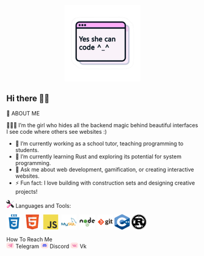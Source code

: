 <div id="header" align="center">
  <img src="_-removebg-preview.png" width="200"/>
</div>

## Hi there 👋🏻

💫 ABOUT ME

👩🏼‍💻 I’m the girl who hides all the backend magic behind beautiful interfaces
I see code where others see websites :)

- 🔭 I’m currently working as a school tutor, teaching programming to students.  
- 🌱 I’m currently learning Rust and exploring its potential for system programming.  
- 💬 Ask me about web development, gamification, or creating interactive websites.  
- ⚡ Fun fact: I love building with construction sets and designing creative projects!

<div>
  <img src="settings.png" width="20" alt="Settings Icon" />
  <span>Languages and Tools: </span>
</div>
<p>                       </p>

<div>
  <img src="https://github.com/devicons/devicon/blob/master/icons/css3/css3-plain-wordmark.svg"  title="CSS3" alt="CSS" width="40" height="40"/>&nbsp;
  <img src="https://github.com/devicons/devicon/blob/master/icons/html5/html5-original.svg" title="HTML5" alt="HTML" width="40" height="40"/>&nbsp;
  <img src="https://github.com/devicons/devicon/blob/master/icons/javascript/javascript-original.svg" title="JavaScript" alt="JavaScript" width="40" height="40"/>&nbsp;
  <img src="https://github.com/devicons/devicon/blob/master/icons/mysql/mysql-original-wordmark.svg" title="MySQL"  alt="MySQL" width="40" height="40"/>&nbsp;
  <img src="https://github.com/devicons/devicon/blob/master/icons/nodejs/nodejs-original-wordmark.svg" title="NodeJS" alt="NodeJS" width="40" height="40"/>&nbsp;
  <img src="https://github.com/devicons/devicon/blob/master/icons/git/git-original-wordmark.svg" title="Git" **alt="Git" width="40" height="40"/>
  <img src="ISO_C++_Logo.svg.png" title="Git" **alt="Git" width="40" height="40"/>
  <img src="Rust_programming_language_black_logo.svg.png" title="Git" **alt="Git" width="40" height="40"/>
</div>

<p>                       </p>
How To Reach Me
<div>
  <img src="Group 1.png" width="20" alt="Settings Icon" />
  <span>Telegram</span>
  <img src="Group 4.png" width="20" alt="Settings Icon" />
  <span>Discord</span>
  <img src="Group 5.png" width="20" alt="Settings Icon" />
  <span>Vk</span>
</div>
